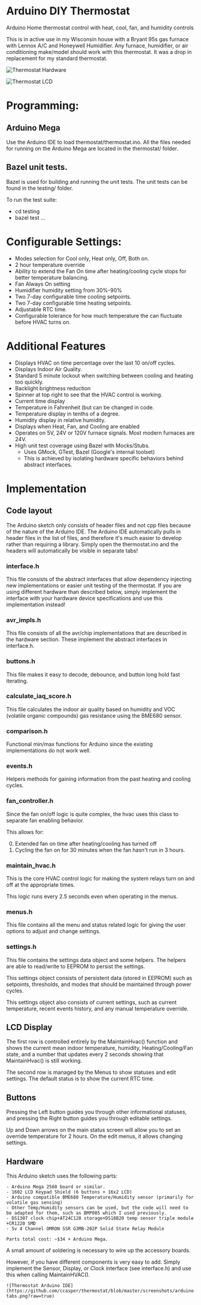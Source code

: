 # Arduino DIY Thermostat
Arduino Home thermostat control with heat, cool, fan, and humidity controls

This is in active use in my Wisconsin house with a Bryant 95s gas furnace with Lennox A/C and Honeywell Humidifier. Any furnace, humidifier, or air conditioning make/model should work with this thermostat. It was a drop in replacement for my standard thermostat.

![Thermostat Hardware](https://github.com/ccasper/thermostat/blob/master/screenshots/unenclosed.jpg?raw=true)

![Thermostat LCD](https://github.com/ccasper/thermostat/blob/master/screenshots/display_lcd.jpg?raw=true)

# Programming:

## Arduino Mega

Use the Arduino IDE to load thermostat/thermostat.ino. All the files needed for running on the Arduino Mega are located in the thermostat/ folder.

## Bazel unit tests.

Bazel is used for building and running the unit tests. The unit tests can be found in the testing/ folder. 

To run the test suite:

- cd testing
- bazel test ...

# Configurable Settings:
 - Modes selection for Cool only, Heat only, Off, Both on.
 - 2 hour temperature override
 - Ability to extend the Fan On time after heating/cooling cycle stops for better temperature balancing.
 - Fan Always On setting
 - Humidifier humidity setting from 30%-90%
 - Two 7-day configurable time cooling setpoints.
 - Two 7-day configurable time heating setpoints.
 - Adjustable RTC time.
 - Configurable tolerance for how much temperature the can fluctuate before HVAC turns on.

# Additional Features
 - Displays HVAC on time percentage over the last 10 on/off cycles.
 - Displays Indoor Air Quality.
 - Standard 5 minute lockout when switching between cooling and heating too quickly.
 - Backlight brightness reduction
 - Spinner at top right to see that the HVAC control is working.
 - Current time display
 - Temperature in Fahrenheit (but can be changed in code.
 - Temperature display in tenths of a degree.
 - Humidity display in relative humidity.
 - Displays when Heat, Fan, and Cooling are enabled
 - Operates on 5V, 24V or 120V furnace signals. Most modern furnaces are 24V.
 - High unit test coverage using Bazel with Mocks/Stubs.
   - Uses GMock, GTest, Bazel (Google's internal toolset)
   - This is achieved by isolating hardware specific behaviors behind abstract interfaces.

# Implementation

## Code layout
The Arduino sketch only consists of header files and not cpp files because of the nature of the Arduino IDE. The Arduino IDE automatically pulls in header files in the list of files, and therefore it's much easier to develop rather than requiring a library. Simply open the thermostat.ino and the headers will automatically be visible in separate tabs!

### interface.h
This file consists of the abstract interfaces that allow dependency injecting new implementations or easier unit testing of the thermostat. If you are using different hardware than described below, simply implement the interface with your hardware device specifications and use this implementation instead!

### avr_impls.h
This file consists of all the avr/chip implementations that are described in the hardware section. These implement the abstract interfaces in interface.h.

### buttons.h
This file makes it easy to decode, debounce, and button long hold fast iterating.

### calculate_iaq_score.h
This file calculates the indoor air quality based on humidity and VOC (volatile organic compounds) gas resistance using the BME680 sensor.

### comparison.h
Functional min/max functions for Arduino since the existing implementations do not work well.

### events.h
Helpers methods for gaining information from the past heating and cooling cycles.

### fan_controller.h
Since the fan on/off logic is quite complex, the hvac uses this class to separate fan enabling behavior.

This allows for:

0. Extended fan on time after heating/cooling has turned off
0. Cycling the fan on for 30 minutes when the fan hasn't run in 3 hours. 

### maintain_hvac.h
This is the core HVAC control logic for making the system relays turn on and off at the appropriate times.

This logic runs every 2.5 seconds even when operating in the menus.

### menus.h
This file contains all the menu and status related logic for giving the user options to adjust and change settings.

### settings.h
This file contains the settings data object and some helpers. The helpers are able to read/write to EEPROM to persist the settings. 

This settings object consists of persistent data (stored in EEPROM) such as setpoints, thresholds, and modes that should be maintained through power cycles.

This settings object also consists of current settings, such as current temperature, recent events history, and any manual temperature override.

## LCD Display
The first row is controlled entirely by the MaintainHvac() function and shows the current mean indoor temperature, humidity, Heating/Cooling/Fan state, and a number that updates every 2 seconds showing that MaintainHvac() is still working.

The second row is managed by the Menus to show statuses and edit settings. The default status is to show the current RTC time.

## Buttons
Pressing the Left button guides you through other informational statuses, and pressing the Right button guides you through editable settings.

Up and Down arrows on the main status screen will allow you to set an override temperature for 2 hours. On the edit menus, it allows changing settings.

## Hardware

This Arduino sketch uses the following parts:

	- Arduino Mega 2560 board or similar.
	- 1602 LCD Keypad Shield (6 buttons + 16x2 LCD)
    - Arduino compatible BME680 Temperature/Humidity sensor (primarily for volatile gas sensing)
	- Other Temp/Humidity sensors can be used, but the code will need to be adapted for them, such as BMP085 which I used previously.
	- DS1307 clock chip+AT24C128 storage+DS18B20 temp sensor triple module +CR1220 SMD
	- 5v 4 Channel OMRON SSR G3MB-202P Solid State Relay Module

	Parts total cost: ~$34 + Arduino Mega. 

A small amount of soldering is necessary to wire up the accessory boards.

However, if you have different components is very easy to add. Simply implement the Sensor, Display, or Clock interface (see interface.h) and use this when calling MaintainHVAC().



	![Thermostat Arduino IDE](https://github.com/ccasper/thermostat/blob/master/screenshots/arduino-tabs.png?raw=true)

